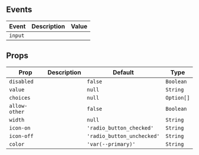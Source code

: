 ## Events

| Event   | Description | Value |
| ------- | ----------- | ----- |
| `input` |             |       |

## Props

| Prop          | Description | Default                    | Type       |
| ------------- | ----------- | -------------------------- | ---------- |
| `disabled`    |             | `false`                    | `Boolean`  |
| `value`       |             | `null`                     | `String`   |
| `choices`     |             | `null`                     | `Option[]` |
| `allow-other` |             | `false`                    | `Boolean`  |
| `width`       |             | `null`                     | `String`   |
| `icon-on`     |             | `'radio_button_checked'`   | `String`   |
| `icon-off`    |             | `'radio_button_unchecked'` | `String`   |
| `color`       |             | `'var(--primary)'`         | `String`   |
